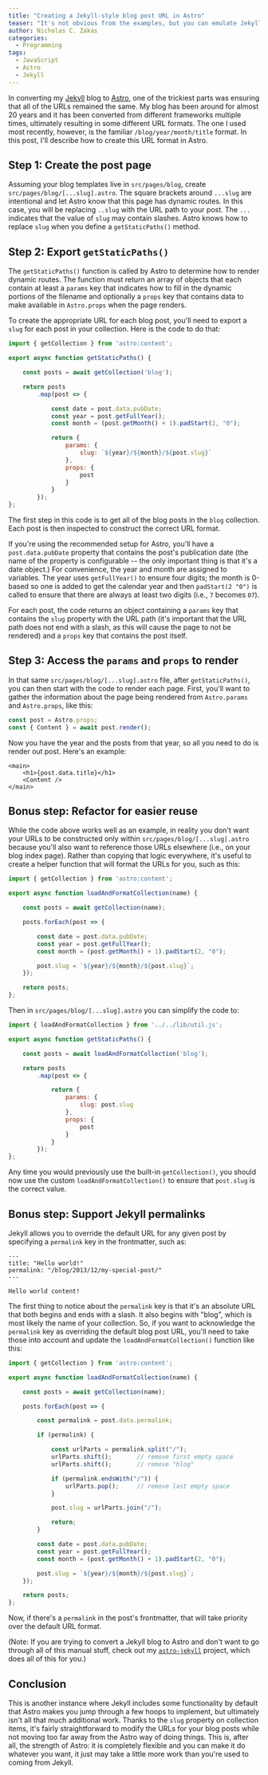```yaml
---
title: "Creating a Jekyll-style blog post URL in Astro"
teaser: "It's not obvious from the examples, but you can emulate Jekyll-style blog post URLs including years and months in Astro."
author: Nicholas C. Zakas
categories:
  - Programming
tags:
  - JavaScript
  - Astro
  - Jekyll
---
```


In converting my [Jekyll](https://jekyllrb.com) blog to [Astro](https://astro.build), one of the trickiest parts was ensuring that all of the URLs remained the same. My blog has been around for almost 20 years and it has been converted from different frameworks multiple times, ultimately resulting in some different URL formats. The one I used most recently, however, is the familiar `/blog/year/month/title` format. In this post, I'll describe how to create this URL format in Astro.

## Step 1: Create the post page

Assuming your blog templates live in `src/pages/blog`, create `src/pages/blog/[...slug].astro`. The square brackets around `...slug` are intentional and let Astro know that this page has dynamic routes. In this case, you will be replacing `..slug` with the URL path to your post. The `...` indicates that the value of `slug` may contain slashes. Astro knows how to replace `slug` when you define a `getStaticPaths()` method.

## Step 2: Export `getStaticPaths()`

The `getStaticPaths()` function is called by Astro to determine how to render dynamic routes. The function must return an array of objects that each contain at least a `params` key that indicates how to fill in the dynamic portions of the filename and optionally a `props` key that contains data to make available in `Astro.props` when the page renders.

To create the appropriate URL for each blog post, you'll need to export a `slug` for each post in your collection. Here is the code to do that:

```js
import { getCollection } from 'astro:content';

export async function getStaticPaths() {

	const posts = await getCollection('blog');

    return posts
		.map(post => {

            const date = post.data.pubDate;
            const year = post.getFullYear();
            const month = (post.getMonth() + 1).padStart(2, "0");

            return {
                params: {
                    slug: `${year}/${month}/${post.slug}`
                },
                props: {
                    post
                }
            }
        });
};
```

The first step in this code is to get all of the blog posts in the `blog` collection. Each post is then inspected to construct the correct URL format.

If you're using the recommended setup for Astro, you'll have a `post.data.pubDate` property that contains the post's publication date (the name of the property is configurable -- the only important thing is that it's a date object.) For convenience, the year and month are assigned to variables. The year uses `getFullYear()` to ensure four digits; the month is 0-based so one is added to get the calendar year and then `padStart(2 "0")` is called to ensure that there are always at least two digits (i.e., `7` becomes `07`).

For each post, the code returns an object containing a `params` key that contains the `slug` property with the URL path (it's important that the URL path does not end with a slash, as this will cause the page to not be rendered) and a `props` key that contains the post itself.

## Step 3: Access the `params` and `props` to render

In that same `src/pages/blog/[...slug].astro` file, after `getStaticPaths()`, you can then start with the code to render each page. First, you'll want to gather the information about the page being rendered from `Astro.params` and `Astro.props`, like this:

```js
const post = Astro.props;
const { Content } = await post.render();
```

Now you have the year and the posts from that year, so all you need to do is render out post. Here's an example:

```astro
<main>
    <h1>{post.data.title}</h1>
    <Content />
</main>
```

## Bonus step: Refactor for easier reuse

While the code above works well as an example, in reality you don't want your URLs to be constructed only within `src/pages/blog/[...slug].astro` because you'll also want to reference those URLs elsewhere (i.e., on your blog index page). Rather than copying that logic everywhere, it's useful to create a helper function that will format the URLs for you, such as this:

```js
import { getCollection } from 'astro:content';

export async function loadAndFormatCollection(name) {

	const posts = await getCollection(name);

    posts.forEach(post => {

        const date = post.data.pubDate;
        const year = post.getFullYear();
        const month = (post.getMonth() + 1).padStart(2, "0");

        post.slug = `${year}/${month}/${post.slug}`;
    });

    return posts;
};
```

Then in `src/pages/blog/[...slug].astro` you can simplify the code to:

```js
import { loadAndFormatCollection } from '../../lib/util.js';

export async function getStaticPaths() {

	const posts = await loadAndFormatCollection('blog');

    return posts
		.map(post => {

            return {
                params: {
                    slug: post.slug
                },
                props: {
                    post
                }
            }
        });
};
```

Any time you would previously use the built-in `getCollection()`, you should now use the custom `loadAndFormatCollection()` to ensure that `post.slug` is the correct value.

## Bonus step: Support Jekyll permalinks

Jekyll allows you to override the default URL for any given post by specifying a `permalink` key in the frontmatter, such as:

```astro
---
title: "Hello world!"
permalink: "/blog/2013/12/my-special-post/"
---

Hello world content!
```

The first thing to notice about the `permalink` key is that it's an absolute URL that both begins and ends with a slash. It also begins with "blog", which is most likely the name of your collection. So, if you want to acknowledge the `permalink` key as overriding the default blog post URL, you'll need to take those into account and update the `loadAndFormatCollection()` function like this:

```js
import { getCollection } from 'astro:content';

export async function loadAndFormatCollection(name) {

	const posts = await getCollection(name);

    posts.forEach(post => {

        const permalink = post.data.permalink;

        if (permalink) {

            const urlParts = permalink.split("/");
            urlParts.shift();       // remove first empty space
            urlParts.shift();       // remove "blog"

            if (permalink.endsWith("/")) {
                urlParts.pop();     // remove last empty space
            }

            post.slug = urlParts.join("/");

            return;
        }

        const date = post.data.pubDate;
        const year = post.getFullYear();
        const month = (post.getMonth() + 1).padStart(2, "0");

        post.slug = `${year}/${month}/${post.slug}`;
    });

    return posts;
};
```

Now, if there's a `permalink` in the post's frontmatter, that will take priority over the default URL format.

(Note: If you are trying to convert a Jekyll blog to Astro and don't want to go through all of this manual stuff, check out my [`astro-jekyll`](https://github.com/humanwhocodes/astro-jekyll/) project, which does all of this for you.)

## Conclusion

This is another instance where Jekyll includes some functionality by default that Astro makes you jump through a few hoops to implement, but ultimately isn't all that much additional work. Thanks to the `slug` property on collection items, it's fairly straightforward to modify the URLs for your blog posts while not moving too far away from the Astro way of doing things. This is, after all, the strength of Astro: it is completely flexible and you can make it do whatever you want, it just may take a little more work than you're used to coming from Jekyll.
